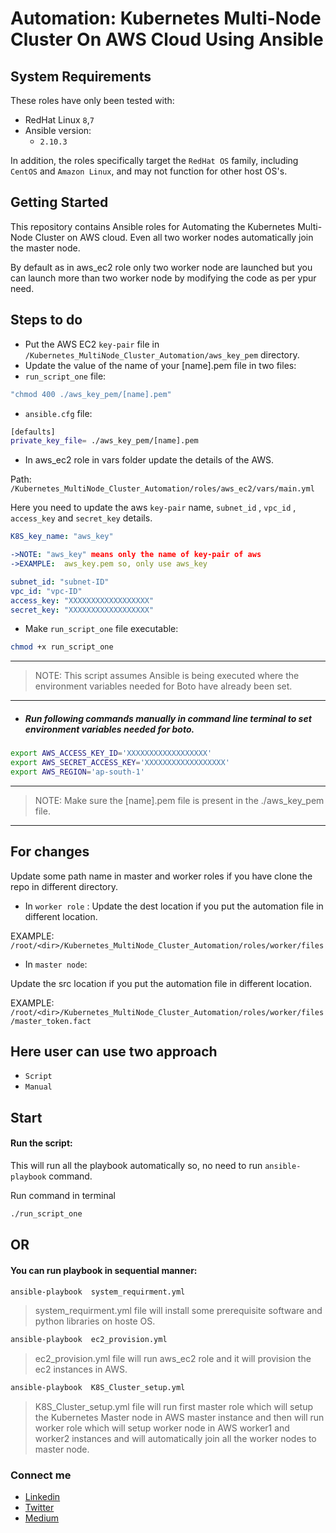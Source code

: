 # Automation: Kubernetes Multi-Node Cluster On  AWS Cloud Using Ansible


## System Requirements
These roles have only been tested with:
* RedHat Linux `8`,`7`
* Ansible version:
  * `2.10.3`

In addition, the roles specifically target the `RedHat OS` family, including `CentOS` and `Amazon Linux`, and may not function for other host OS's.

## Getting Started

This repository contains Ansible roles for Automating the Kubernetes Multi-Node Cluster on AWS cloud. Even all two worker nodes automatically join the master node.
<!-- Each role contains a README describing its usage.-->
By default as in aws_ec2 role only two worker node are launched but you can launch more than two worker node by modifying the code as per ypur need.

## Steps to do
* Put the AWS EC2  `key-pair` file in     `/Kubernetes_MultiNode_Cluster_Automation/aws_key_pem` directory.
*   Update the value of the name of your [name].pem file in two files:
  *  `run_script_one` file:
  ```bash
  "chmod 400 ./aws_key_pem/[name].pem"
  ```

  *   `ansible.cfg` file:
  ```bash
  [defaults]
  private_key_file= ./aws_key_pem/[name].pem
  ```
* In aws_ec2 role in vars folder update the details of the AWS.

 Path: `/Kubernetes_MultiNode_Cluster_Automation/roles/aws_ec2/vars/main.yml`

 Here you need to update the aws `key-pair` name, `subnet_id` , `vpc_id` , `access_key` and `secret_key` details.

 ```yaml
 K8S_key_name: "aws_key"

 ->NOTE: "aws_key" means only the name of key-pair of aws
 ->EXAMPLE:  aws_key.pem so, only use aws_key

 subnet_id: "subnet-ID"
 vpc_id: "vpc-ID"
 access_key: "XXXXXXXXXXXXXXXXXX"
 secret_key: "XXXXXXXXXXXXXXXXXX"
  ```

* Make `run_script_one` file executable:
```bash
chmod +x run_script_one
```
---
> NOTE: This script assumes Ansible is being executed where the environment variables needed for Boto have already been set.
---
* ##### Run following commands manually in command line terminal to set environment variables needed for boto.
```bash
export AWS_ACCESS_KEY_ID='XXXXXXXXXXXXXXXXXX'
export AWS_SECRET_ACCESS_KEY='XXXXXXXXXXXXXXXXXX'
export AWS_REGION='ap-south-1'
```
---
>NOTE: Make sure the [name].pem file is present in the ./aws_key_pem file.
---


## For changes
Update some path name in master and worker roles if you have clone the repo in different directory.

* In `worker role` :
Update the dest location if you put the automation file in different location.

EXAMPLE: `/root/<dir>/Kubernetes_MultiNode_Cluster_Automation/roles/worker/files`

* In `master node`:

Update the src location if you put the automation file in different location.

EXAMPLE:  `/root/<dir>/Kubernetes_MultiNode_Cluster_Automation/roles/worker/files/master_token.fact`

## Here user can use two approach 
* `Script` 
* `Manual` 

## Start

#### Run the script:
This will run all the playbook automatically so, no need to run `ansible-playbook` command.

Run command in terminal
```bash
./run_script_one
```

## OR
#### You can run playbook in sequential manner:

```bash
ansible-playbook  system_requirment.yml
```
> system_requirment.yml file will install some prerequisite software and python libraries on hoste OS.

```bash
ansible-playbook  ec2_provision.yml
```
>ec2_provision.yml file will run aws_ec2 role and it will provision the ec2 instances in AWS.

```bash
ansible-playbook  K8S_Cluster_setup.yml
```

>K8S_Cluster_setup.yml file will run first master role which will setup the Kubernetes Master node in AWS master instance and  then will run worker role which will setup worker node in AWS worker1 and worker2 instances and will automatically join all the worker nodes to master node.

### Connect me
* [Linkedin](https://linkedin.com/in/rahulkumar-choudhary-b662761a2 "Rahulkumar Choudhary")
* [Twitter](https://twitter.com/Rahulkumar29420 "Rahulkumar29420")
* [Medium](https://rahulchoudhary5768.medium.com/ "Rahulkumar Choudhary")
